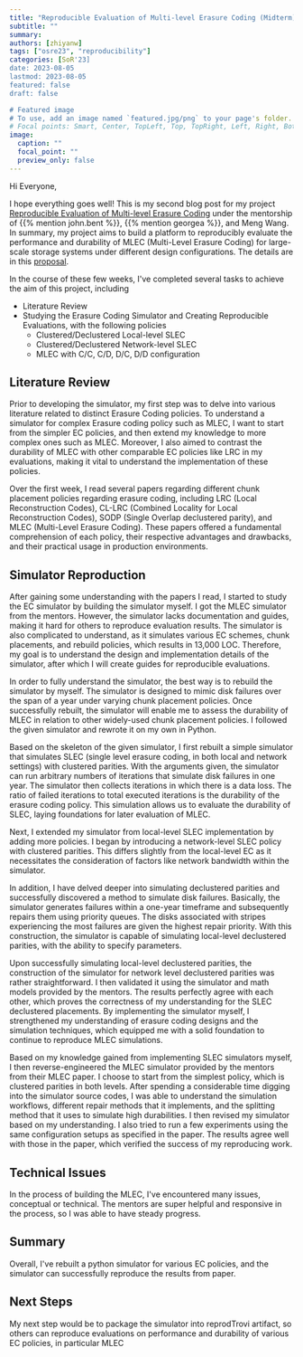 ```yaml
---
title: "Reproducible Evaluation of Multi-level Erasure Coding (Midterm)"
subtitle: ""
summary:
authors: [zhiyanw]
tags: ["osre23", "reproducibility"]
categories: [SoR'23]
date: 2023-08-05
lastmod: 2023-08-05
featured: false
draft: false

# Featured image
# To use, add an image named `featured.jpg/png` to your page's folder.
# Focal points: Smart, Center, TopLeft, Top, TopRight, Left, Right, BottomLeft, Bottom, BottomRight.
image:
  caption: ""
  focal_point: ""
  preview_only: false
---
```


Hi Everyone,

I hope everything goes well! This is my second blog post for my project [Reproducible Evaluation of Multi-level Erasure Coding](/project/osre23/ornl/MultiLevelErasure) under the mentorship of {{% mention john.bent %}}, {{% mention georgea %}}, and Meng Wang. In summary, my project aims to build a platform to reproducibly evaluate the performance and durability of MLEC (Multi-Level Erasure Coding) for large-scale storage systems under different design configurations. The details are in this [proposal](https://docs.google.com/document/d/1dO1aING1QcSB---XklzUjNz0usVh7qWffVGC3GZq2AE/edit?usp=sharing).

In the course of these few weeks, I've completed several tasks to achieve the aim of this project, including
* Literature Review
* Studying the Erasure Coding Simulator and Creating Reproducible Evaluations, with the following policies
  - Clustered/Declustered Local-level SLEC
  - Clustered/Declustered Network-level SLEC
  - MLEC with C/C, C/D, D/C, D/D configuration


## Literature Review

Prior to developing the simulator, my first step was to delve into various literature related to distinct Erasure Coding policies. To understand a simulator for complex Erasure coding policy such as MLEC, I want to start from the simpler EC policies, and then extend my knowledge to more complex ones such as MLEC. Moreover, I also aimed to contrast the durability of MLEC with other comparable EC policies like LRC in my evaluations, making it vital to understand the implementation of these policies.

Over the first week, I read several papers regarding different chunk placement policies regarding erasure coding, including LRC (Local Reconstruction Codes), CL-LRC (Combined Locality for Local Reconstruction Codes), SODP (Single Overlap declustered parity), and MLEC (Multi-Level Erasure Coding). These papers offered a fundamental comprehension of each policy, their respective advantages and drawbacks, and their practical usage in production environments.


## Simulator Reproduction


After gaining some understanding with the papers I read, I started to study the EC simulator by building the simulator myself. I got the MLEC simulator from the mentors. However, the simulator lacks documentation and guides, making it hard for others to reproduce evaluation results. The simulator is also complicated to understand, as it simulates various EC schemes, chunk placements, and rebuild policies, which results in 13,000 LOC. Therefore, my goal is to understand the design and implementation details of the simulator, after which I will create guides for reproducible evaluations.

In order to fully understand the simulator, the best way is to rebuild the simulator by myself. The simulator is designed to mimic disk failures over the span of a year under varying chunk placement policies. Once successfully rebuilt, the simulator will enable me to assess the durability of MLEC in relation to other widely-used chunk placement policies. I followed the given simulator and rewrote it on my own in Python.

Based on the skeleton of the given simulator, I first rebuilt a simple simulator that simulates SLEC (single level erasure coding, in both local and network settings) with clustered parities. With the arguments given, the simulator can run arbitrary numbers of iterations that simulate disk failures in one year. The simulator then collects iterations in which there is a data loss. The ratio of failed iterations to total executed iterations is the durability of the erasure coding policy. This simulation allows us to evaluate the durability of SLEC, laying foundations for later evaluation of MLEC.

Next, I extended my simulator from local-level SLEC implementation by adding more policies. I began by introducing a network-level SLEC policy with clustered parities. This differs slightly from the local-level EC as it necessitates the consideration of factors like network bandwidth within the simulator.

In addition, I have delved deeper into simulating declustered parities and successfully discovered a method to simulate disk failures. Basically, the simulator generates failures within a one-year timeframe and subsequently repairs them using priority queues. The disks associated with stripes experiencing the most failures are given the highest repair priority. With this construction, the simulator is capable of simulating local-level declustered parities, with the ability to specify parameters.

Upon successfully simulating local-level declustered parities, the construction of the simulator for network level declustered parities was rather straightforward. I then validated it using the simulator and math models provided by the mentors. The results perfectly agree with each other, which proves the correctness of my understanding for the SLEC declustered placements. By implementing the simulator myself, I strengthened my understanding of erasure coding designs and the simulation techniques, which equipped me with a solid foundation to continue to reproduce MLEC simulations.

Based on my knowledge gained from implementing SLEC simulators myself, I then reverse-engineered the MLEC simulator provided by the mentors from their MLEC paper. I choose to start from the simplest policy, which is clustered parities in both levels. After spending a considerable time digging into the simulator source codes, I was able to understand the simulation workflows, different repair methods that it implements, and the splitting method that it uses to simulate high durabilities. I then revised my simulator based on my understanding. I also tried to run a few experiments using the same configuration setups as specified in the paper. The results agree well with those in the paper, which verified the success of my reproducing work.


## Technical Issues


In the process of building the MLEC, I've encountered many issues, conceptual or technical. The mentors are super helpful and responsive in the process, so I was able to have steady progress.


## Summary


Overall, I've rebuilt a python simulator for various EC policies, and the simulator can successfully reproduce the results from paper. 


## Next Steps


My next step would be to package the simulator into reprodTrovi artifact, so others can reproduce evaluations on performance and durability of various EC policies, in particular MLEC




